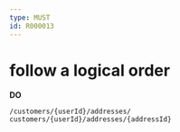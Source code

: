```yaml
---
type: MUST
id: R000013
---
```


# follow a logical order

**DO**

```
/customers/{userId}/addresses/
customers/{userId}/addresses/{addressId}
```